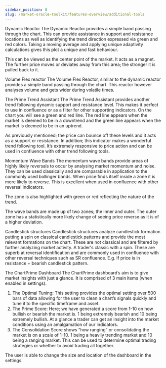 ```yaml
---
sidebar_position: 8
slug: /market-oracle-toolkit/features-overview/additional-tools
---
```


Dynamic Reactor
The Dynamic Reactor provides a simple band passing through the chart. This can provide assistance in support and resistance locations as well as identifying the trend direction expressed via green and red colors. Taking a moving average and applying unique adaptivity calculations gives this plot a unique and fast behaviour.

This can be viewed as the center point of the market. It acts as a magnet. The further price moves or deviates away from this area; the stronger it is pulled back to it.

Volume Flex reactor
The Volume Flex Reactor, similar to the dynamic reactor provides a simple band passing through the chart. This reactor however analyses volume and gets wider during volatile times.

The Prime Trend Assistant
The Prime Trend Assistant provides another trend following dynamic support and resistance level. This makes it perfect to use in confluence or as a filter for other supporting indicators. On the chart you will see a green and red line. The red line appears when the market is deemed to be in a downtrend and the green line appears when the market is deemed to be in an uptrend.

As previously mentioned; the price can bounce off these levels and it acts as a support or resistance.
In addition; this indicator makes a wonderful trend following tool. It’s extremely responsive to price action and can be used in confluence with other trend following tools.

Momentum Wave Bands
The momentum wave bands provide areas of highly likely reversals to occur by analysing market momentum and noise. They can be used classically and are comparable in application to the commonly used bollinger bands. When price finds itself inside a zone it is more likely to reverse. This is excellent when used in confluence with other reversal indicators.

The zone is also highlighted with green or red reflecting the nature of the trend.

The wave bands are made up of two zones; the inner and outer. The outer zone has a statistically more likely change of seeing price reverse as it is of a higher deviation.

Candlestick structures
Candlestick structures analyze candlestick formation putting a spin on classical candlestick patterns and provide the most relevant formations on the chart. These are not classical and are filtered by further analyzing market activity. A trader's classic with a spin.
These are superb at reversal identification and are commonly used in confluence with other reversal techniques such as SR confluence. E.g. If price is in resistance + bearish candlestick pattern.

The ChartPrime Dashboard
The ChartPrime dashboard’s aim is to give market insights with just a glance. It is comprised of 3 main items (when enabled in settings).

1. The Optimal Tuning: This setting provides the optimal setting over 500 bars of data allowing for the user to clean a chart’s signals quickly and tune it to the specific timeframe and asset.
2. The Prime Score: Here; we have generated a score from 1-10 on how bullish or bearish the market is. 1 being extremely bearish and 10 being extremely bullish. At a glance a trader can get an insight into the market conditions using an amalgamation of our indicators.
3. The Consolidation Score shows “how ranging” or consolidating the market is on a scale of 1-10. 1 being a heavily trending market and 10 being a ranging market. This can be used to determine optimal trading strategies or whether to avoid trading all together.

The user is able to change the size and location of the dashboard in the settings.
